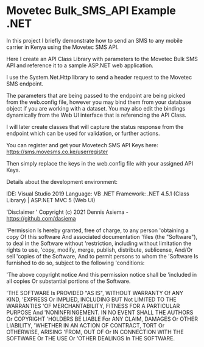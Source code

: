 # Movetec Bulk_SMS_API Example .NET
 In this project I briefly demonstrate how to send an SMS to any mobile carrier in Kenya using the Movetec SMS API.
 
 Here I create an API Class Library with parameters to the Movetec Bulk SMS API and reference it to a sample ASP.NET web application. 
 
 I use the System.Net.Http library to send a header request to the Movetec SMS endpoint. 
 
The parameters that are being passed to the endpoint are being picked from the web.config file, however you may bind them from your database object if you are working with a dataset. You may also edit the bindings dynamically from the Web UI interface that is referencing the API Class.
 
I will later create classes that will capture the status response from the endpoint which can be used for validation, or further actions.
 
 You can register and get your Movetech SMS API Keys here:
 https://sms.movesms.co.ke/userregister
 
 Then simply replace the keys in the web.config file with your assigned API Keys.
 
 Details about the development environment:
 
 IDE: Visual Studio 2019
 Language: VB .NET
 Framework: .NET 4.5.1 (Class Library) | ASP.NET MVC 5 (Web UI) 
 
 
 'Disclaimer
'    Copyright (c) 2021 Dennis Asiema - https://github.com/dasiema

'Permission Is hereby granted, free of charge, to any person
'obtaining a copy Of this software And associated documentation
'files (the "Software"), to deal in the Software without
'restriction, including without limitation the rights to use,
'copy, modify, merge, publish, distribute, sublicense, And/Or sell
'copies of the Software, And to permit persons to whom the
'Software Is furnished to do so, subject to the following
'conditions:

'The above copyright notice And this permission notice shall be
'included in all copies Or substantial portions of the Software.

'THE SOFTWARE Is PROVIDED "AS IS", WITHOUT WARRANTY Of ANY KIND,
'EXPRESS Or IMPLIED, INCLUDING BUT Not LIMITED TO THE WARRANTIES
'OF MERCHANTABILITY, FITNESS FOR A PARTICULAR PURPOSE And
'NONINFRINGEMENT. IN NO EVENT SHALL THE AUTHORS Or COPYRIGHT
'HOLDERS BE LIABLE For ANY CLAIM, DAMAGES Or OTHER LIABILITY,
'WHETHER IN AN ACTION OF CONTRACT, TORT Or OTHERWISE, ARISING
'FROM, OUT OF Or IN CONNECTION WITH THE SOFTWARE Or THE USE Or
'OTHER DEALINGS In THE SOFTWARE.
 
